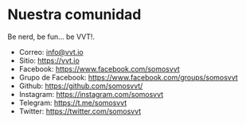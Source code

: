 # Nuestra comunidad
Be nerd, be fun... be VVT!.  

- Correo: info@vvt.io
- Sitio: https://vvt.io
- Facebook: https://www.facebook.com/somosvvt
- Grupo de Facebook: https://www.facebook.com/groups/somosvvt
- Github: https://github.com/somosvvt/
- Instagram: https://instagram.com/somosvvt
- Telegram: https://t.me/somosvvt 
- Twitter: https://twitter.com/somosvvt



